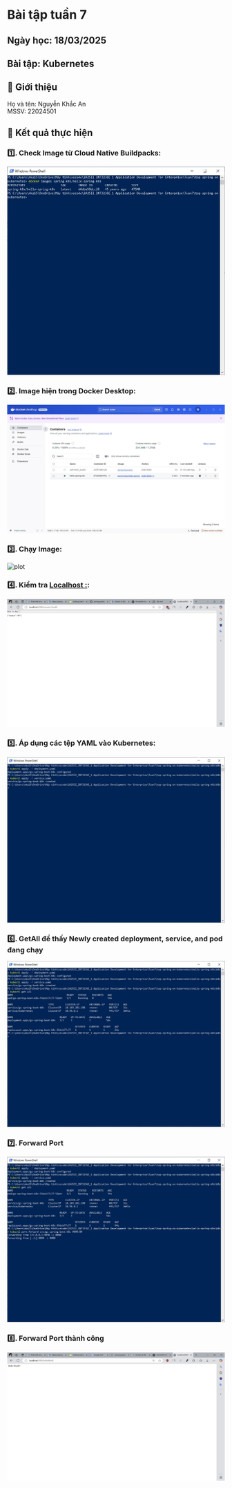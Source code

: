 # Bài tập tuần 7
## Ngày học: 18/03/2025
## Bài tập: Kubernetes

## 📌 Giới thiệu
Họ và tên: Nguyễn Khắc An\
MSSV: 22024501

## 📌 Kết quả thực hiện
### 1️⃣. Check Image từ Cloud Native Buildpacks:
![plot](image/checkImage.JPG)
### 2️⃣. Image hiện trong Docker Desktop:
![plot](image/RunXongraContainer.JPG)
### 3️⃣. Chạy Image:
![plot](spring-k8s/image/runImage.JPG)
### 4️⃣. Kiểm tra [Localhost :](http://localhost:8080/actuator/health):
![plot](image/CheckLocalHost.JPG)
### 5️⃣. Áp dụng các tệp YAML vào Kubernetes:
![plot](image/ApplyDevelopService.JPG)
### 6️⃣. GetAll để thấy Newly created deployment, service, and pod đang chạy
![Alt text](image/getall.JPG)
### 7️⃣. Forward Port
![Alt text](image/forward%20port.JPG)
### 8️⃣. Forward Port thành công
![Alt text](image/forwardPortSuccess.JPG)


